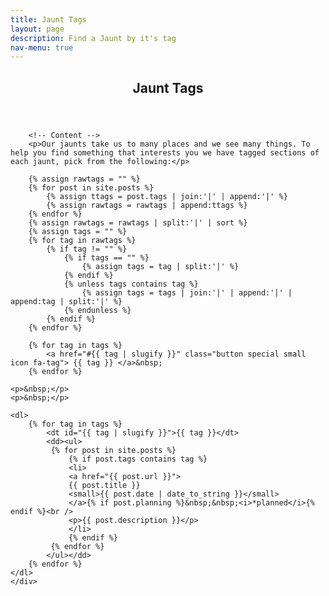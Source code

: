 ```yaml
---
title: Jaunt Tags
layout: page
description: Find a Jaunt by it's tag
nav-menu: true
---
```



<!-- Main -->
<div id="main" class="alt">

<!-- One -->
<section id="one">
	<div class="inner">
		<header class="major">
			<h1>Jaunt Tags</h1>
		</header>

		<!-- Content -->
		<p>Our jaunts take us to many places and we see many things. To help you find something that interests you we have tagged sections of each jaunt, pick from the following:</p>
		
		{% assign rawtags = "" %}
		{% for post in site.posts %}
			{% assign ttags = post.tags | join:'|' | append:'|' %}
			{% assign rawtags = rawtags | append:ttags %}
		{% endfor %}
		{% assign rawtags = rawtags | split:'|' | sort %}
		{% assign tags = "" %}
		{% for tag in rawtags %}
			{% if tag != "" %}
				{% if tags == "" %}
					{% assign tags = tag | split:'|' %}
				{% endif %}
				{% unless tags contains tag %}
					{% assign tags = tags | join:'|' | append:'|' | append:tag | split:'|' %}
				{% endunless %}
			{% endif %}
		{% endfor %}
	
		{% for tag in tags %}
			<a href="#{{ tag | slugify }}" class="button special small icon fa-tag"> {{ tag }} </a>&nbsp;
		{% endfor %}
	
	<p>&nbsp;</p>
	<p>&nbsp;</p>

	<dl>
		{% for tag in tags %}
			<dt id="{{ tag | slugify }}">{{ tag }}</dt>
			<dd><ul>
			 {% for post in site.posts %}
				 {% if post.tags contains tag %}
				 <li>
				 <a href="{{ post.url }}">
				 {{ post.title }}
				 <small>{{ post.date | date_to_string }}</small>
				 </a>{% if post.planning %}&nbsp;&nbsp;<i>*planned</i>{% endif %}<br />
				 <p>{{ post.description }}</p>
				 </li>
				 {% endif %}
			 {% endfor %}
			</ul></dd>
		{% endfor %}	
	</dl>
	</div>
</section>

</div>
